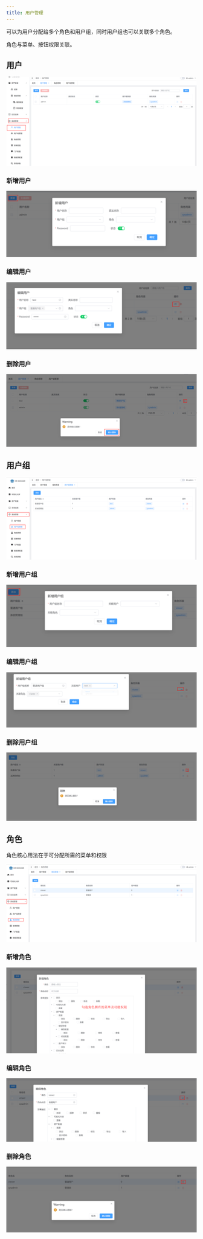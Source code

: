 ```yaml
---
title: 用户管理
---
```

可以为用户分配给多个角色和用户组，同时用户组也可以关联多个角色。

角色与菜单、按钮权限关联。

## 用户

![1736821276543](image/rbac/1736821276543.png)

### 新增用户

![1736821300804](image/rbac/1736821300804.png)

### 编辑用户

![1736821316582](image/rbac/1736821316582.png)

### 删除用户

![1736821333674](image/rbac/1736821333674.png)

## 用户组

![1736821408741](image/rbac/1736821408741.png)

### 新增用户组

![1736821454312](image/rbac/1736821454312.png)

### 编辑用户组

![1736821492802](image/rbac/1736821492802.png)

### 删除用户组

![1736821517760](image/rbac/1736821517760.png)

## 角色

角色核心用法在于可分配所需的菜单和权限

![1736821598528](image/rbac/1736821598528.png)

### 新增角色

![1736821646562](image/rbac/1736821646562.png)

### 编辑角色

![1736821666978](image/rbac/1736821666978.png)

### 删除角色

![1736821686716](image/rbac/1736821686716.png)
